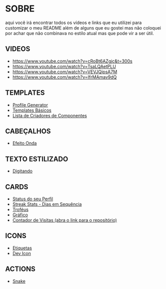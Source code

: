 # SOBRE
aqui você irá encontrar todos os vídeos e links que eu utilizei para customizar o meu README
além de alguns que eu gostei mas não coloquei por achar que não combinava no estilo atual mas que pode vir a ser útil.

## VIDEOS
- https://www.youtube.com/watch?v=cRoBt6AZgjc&t=300s
- https://www.youtube.com/watch?v=TsaLQAetPLU
- https://www.youtube.com/watch?v=VEVJQipsA7M
- https://www.youtube.com/watch?v=IfrMAmav9dQ

## TEMPLATES
- [Profile Generator](https://gprm.itsvg.in/)
- [Templates Básicos](https://github.com/iuricode/readme-template)
- [Lista de Criadores de Componentes](https://github.com/abhisheknaiidu/awesome-github-profile-readme)

## CABEÇALHOS
- [Efeito Onda](https://github.com/kyechan99/capsule-render)

## TEXTO ESTILIZADO
- [Digitando](https://github.com/DenverCoder1/readme-typing-svg)

## CARDS
- [Status do seu Perfil](https://github.com/anuraghazra/github-readme-stats)
- [Streak Stats - Dias em Sequência](https://github.com/DenverCoder1/github-readme-streak-stats)
- [Troféus](https://github.com/ryo-ma/github-profile-trophy)
- [Gráfico](https://github.com/Ashutosh00710/github-readme-activity-graph)
- [Contador de Visitas (abra o link para o repositório)](https://ryanlanciaux.com/blog/2020/07/13/quick-github-profile-visit-counter/)

## ICONS
- [Etiquetas](https://dev.to/envoy_/150-badges-for-github-pnk)
- [Dev Icon](https://devicon.dev/)

## ACTIONS
- [Snake](https://github.com/Platane/snk)
